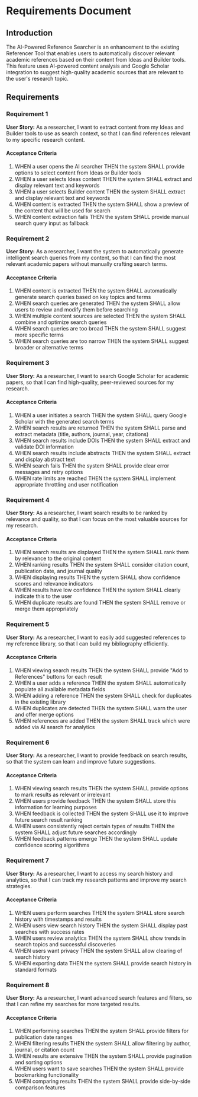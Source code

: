 # Requirements Document

## Introduction

The AI-Powered Reference Searcher is an enhancement to the existing Referencer Tool that enables users to automatically discover relevant academic references based on their content from Ideas and Builder tools. This feature uses AI-powered content analysis and Google Scholar integration to suggest high-quality academic sources that are relevant to the user's research topic.

## Requirements

### Requirement 1

**User Story:** As a researcher, I want to extract content from my Ideas and Builder tools to use as search context, so that I can find references relevant to my specific research content.

#### Acceptance Criteria

1. WHEN a user opens the AI searcher THEN the system SHALL provide options to select content from Ideas or Builder tools
2. WHEN a user selects Ideas content THEN the system SHALL extract and display relevant text and keywords
3. WHEN a user selects Builder content THEN the system SHALL extract and display relevant text and keywords
4. WHEN content is extracted THEN the system SHALL show a preview of the content that will be used for search
5. WHEN content extraction fails THEN the system SHALL provide manual search query input as fallback

### Requirement 2

**User Story:** As a researcher, I want the system to automatically generate intelligent search queries from my content, so that I can find the most relevant academic papers without manually crafting search terms.

#### Acceptance Criteria

1. WHEN content is extracted THEN the system SHALL automatically generate search queries based on key topics and terms
2. WHEN search queries are generated THEN the system SHALL allow users to review and modify them before searching
3. WHEN multiple content sources are selected THEN the system SHALL combine and optimize search queries
4. WHEN search queries are too broad THEN the system SHALL suggest more specific terms
5. WHEN search queries are too narrow THEN the system SHALL suggest broader or alternative terms

### Requirement 3

**User Story:** As a researcher, I want to search Google Scholar for academic papers, so that I can find high-quality, peer-reviewed sources for my research.

#### Acceptance Criteria

1. WHEN a user initiates a search THEN the system SHALL query Google Scholar with the generated search terms
2. WHEN search results are returned THEN the system SHALL parse and extract metadata (title, authors, journal, year, citations)
3. WHEN search results include DOIs THEN the system SHALL extract and validate DOI information
4. WHEN search results include abstracts THEN the system SHALL extract and display abstract text
5. WHEN search fails THEN the system SHALL provide clear error messages and retry options
6. WHEN rate limits are reached THEN the system SHALL implement appropriate throttling and user notification

### Requirement 4

**User Story:** As a researcher, I want search results to be ranked by relevance and quality, so that I can focus on the most valuable sources for my research.

#### Acceptance Criteria

1. WHEN search results are displayed THEN the system SHALL rank them by relevance to the original content
2. WHEN ranking results THEN the system SHALL consider citation count, publication date, and journal quality
3. WHEN displaying results THEN the system SHALL show confidence scores and relevance indicators
4. WHEN results have low confidence THEN the system SHALL clearly indicate this to the user
5. WHEN duplicate results are found THEN the system SHALL remove or merge them appropriately

### Requirement 5

**User Story:** As a researcher, I want to easily add suggested references to my reference library, so that I can build my bibliography efficiently.

#### Acceptance Criteria

1. WHEN viewing search results THEN the system SHALL provide "Add to References" buttons for each result
2. WHEN a user adds a reference THEN the system SHALL automatically populate all available metadata fields
3. WHEN adding a reference THEN the system SHALL check for duplicates in the existing library
4. WHEN duplicates are detected THEN the system SHALL warn the user and offer merge options
5. WHEN references are added THEN the system SHALL track which were added via AI search for analytics

### Requirement 6

**User Story:** As a researcher, I want to provide feedback on search results, so that the system can learn and improve future suggestions.

#### Acceptance Criteria

1. WHEN viewing search results THEN the system SHALL provide options to mark results as relevant or irrelevant
2. WHEN users provide feedback THEN the system SHALL store this information for learning purposes
3. WHEN feedback is collected THEN the system SHALL use it to improve future search result ranking
4. WHEN users consistently reject certain types of results THEN the system SHALL adjust future searches accordingly
5. WHEN feedback patterns emerge THEN the system SHALL update confidence scoring algorithms

### Requirement 7

**User Story:** As a researcher, I want to access my search history and analytics, so that I can track my research patterns and improve my search strategies.

#### Acceptance Criteria

1. WHEN users perform searches THEN the system SHALL store search history with timestamps and results
2. WHEN users view search history THEN the system SHALL display past searches with success rates
3. WHEN users review analytics THEN the system SHALL show trends in search topics and successful discoveries
4. WHEN users want privacy THEN the system SHALL allow clearing of search history
5. WHEN exporting data THEN the system SHALL provide search history in standard formats

### Requirement 8

**User Story:** As a researcher, I want advanced search features and filters, so that I can refine my searches for more targeted results.

#### Acceptance Criteria

1. WHEN performing searches THEN the system SHALL provide filters for publication date ranges
2. WHEN filtering results THEN the system SHALL allow filtering by author, journal, or citation count
3. WHEN results are extensive THEN the system SHALL provide pagination and sorting options
4. WHEN users want to save searches THEN the system SHALL provide bookmarking functionality
5. WHEN comparing results THEN the system SHALL provide side-by-side comparison features